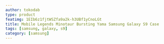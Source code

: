 ```yaml
---
author: tokodab
type: product
featimg: 1EIb6z1fjtWSZfa9a2k-h3UBf1yCnoLGt
title: Mobile Legends Minotaur Bursting Yama Samsung Galaxy S9 Case
tags: [samsung, galaxy, s9]
category: [samsung]
---
```

